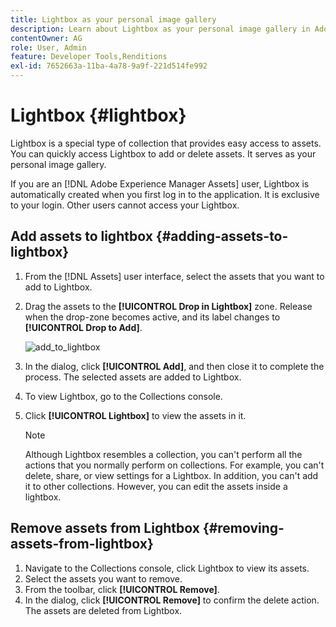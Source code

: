 ```yaml
---
title: Lightbox as your personal image gallery
description: Learn about Lightbox as your personal image gallery in Adobe Experience Manager Assets].
contentOwner: AG
role: User, Admin
feature: Developer Tools,Renditions
exl-id: 7652663a-11ba-4a78-9a9f-221d514fe992
---
```

# Lightbox {#lightbox}

Lightbox is a special type of collection that provides easy access to assets. You can quickly access Lightbox to add or delete assets. It serves as your personal image gallery.

If you are an [!DNL Adobe Experience Manager Assets] user, Lightbox is automatically created when you first log in to the application. It is exclusive to your login. Other users cannot access your Lightbox.

## Add assets to lightbox {#adding-assets-to-lightbox}

1. From the [!DNL Assets] user interface, select the assets that you want to add to Lightbox.
1. Drag the assets to the **[!UICONTROL Drop in Lightbox]** zone. Release when the drop-zone becomes active, and its label changes to **[!UICONTROL Drop to Add]**.

   ![add_to_lightbox](assets/add_to_lightbox.png)

1. In the dialog, click **[!UICONTROL Add]**, and then close it to complete the process. The selected assets are added to Lightbox.
1. To view Lightbox, go to the Collections console.
1. Click **[!UICONTROL Lightbox]** to view the assets in it.

   >[!NOTE]
   >
   >Although Lightbox resembles a collection, you can't perform all the actions that you normally perform on collections. For example, you can't delete, share, or view settings for a Lightbox. In addition, you can't add it to other collections. However, you can edit the assets inside a lightbox.

## Remove assets from Lightbox {#removing-assets-from-lightbox}

1. Navigate to the Collections console, click Lightbox to view its assets.
1. Select the assets you want to remove.
1. From the toolbar, click **[!UICONTROL Remove]**.
1. In the dialog, click **[!UICONTROL Remove]** to confirm the delete action. The assets are deleted from Lightbox.
